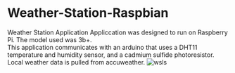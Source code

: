 # Weather-Station-Raspbian
Weather Station Application
Appliccation was designed to run on Raspberry Pi. The model used was 3b+.<br/>
This application communicates with an arduino that uses a DHT11 temperature and humidity sensor, and a cadmium sulfide photoresistor. 
Local weather data is pulled from accuweather. 
![wsls](https://user-images.githubusercontent.com/22214754/76711293-ea172100-66cb-11ea-9369-ef36785cfc6e.png)
